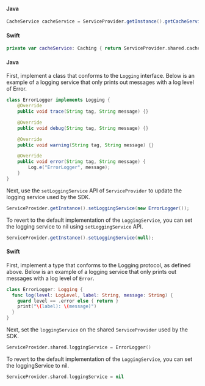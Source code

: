 <Variant platform="android" task="access" repeat="2"/>

#### Java

```java
CacheService cacheService = ServiceProvider.getInstance().getCacheService();
```

<Variant platform="ios" task="access" repeat="2"/>

#### Swift

```swift
private var cacheService: Caching { return ServiceProvider.shared.cacheService }
```

<Variant platform="android" task="override" repeat="7"/>

#### Java

First, implement a class that conforms to the `Logging` interface. Below is an example of a logging service that only prints out messages with a log level of Error.

```java
class ErrorLogger implements Logging {
	@Override
	public void trace(String tag, String message) {}

	@Override
	public void debug(String tag, String message) {}

	@Override
	public void warning(String tag, String message) {}

	@Override
	public void error(String tag, String message) {
		Log.e("ErrorLogger", message);
	}
}
```

Next, use the `setLoggingService` API of `ServiceProvider` to update the logging service used by the SDK.

```java
ServiceProvider.getInstance().setLoggingService(new ErrorLogger());
```

To revert to the default implementation of the `LoggingService`, you can set the logging service to nil using `setLoggingService` API.

```java
ServiceProvider.getInstance().setLoggingService(null);
```

<Variant platform="ios" task="override" repeat="7"/>

#### Swift

First, implement a type that conforms to the Logging protocol, as defined above.  Below is an example of a logging service that only prints out messages with a log level of `Error`.

```swift
class ErrorLogger: Logging {
  func log(level: LogLevel, label: String, message: String) {
    guard level == .error else { return }
    print("\(label): \(message)")
  }
}
```

Next, set the `loggingService` on the shared `ServiceProvider` used by the SDK.

```swift
ServiceProvider.shared.loggingService = ErrorLogger()
```

To revert to the default implementation of the `LoggingService`, you can set the loggingService to nil.

```swift
ServiceProvider.shared.loggingService = nil
```